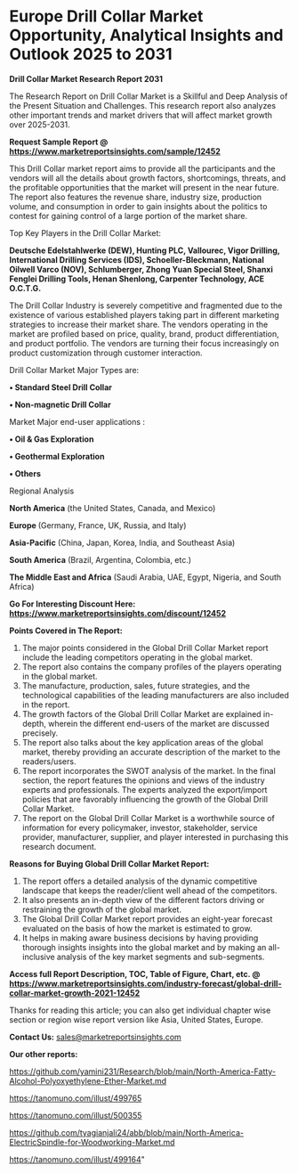 # Europe Drill Collar Market Opportunity, Analytical Insights and Outlook 2025 to 2031

<strong>Drill Collar Market Research Report 2031</strong>

The Research Report on Drill Collar Market is a Skillful and Deep Analysis of the Present Situation and Challenges. This research report also analyzes other important trends and market drivers that will affect market growth over 2025-2031.

<strong>Request Sample Report @ <a href=https://www.marketreportsinsights.com/sample/12452>https://www.marketreportsinsights.com/sample/12452</a></strong>

This Drill Collar market report aims to provide all the participants and the vendors will all the details about growth factors, shortcomings, threats, and the profitable opportunities that the market will present in the near future. The report also features the revenue share, industry size, production volume, and consumption in order to gain insights about the politics to contest for gaining control of a large portion of the market share.

Top Key Players in the Drill Collar Market:

<strong>Deutsche Edelstahlwerke (DEW), Hunting PLC, Vallourec, Vigor Drilling, International Drilling Services (IDS), Schoeller-Bleckmann, National Oilwell Varco (NOV), Schlumberger, Zhong Yuan Special Steel, Shanxi Fenglei Drilling Tools, Henan Shenlong, Carpenter Technology, ACE O.C.T.G.</strong>

The Drill Collar Industry is severely competitive and fragmented due to the existence of various established players taking part in different marketing strategies to increase their market share. The vendors operating in the market are profiled based on price, quality, brand, product differentiation, and product portfolio. The vendors are turning their focus increasingly on product customization through customer interaction.

Drill Collar Market Major Types are:

<strong>• Standard Steel Drill Collar

• Non-magnetic Drill Collar</strong>

Market Major end-user applications :

<strong>• Oil & Gas Exploration

• Geothermal Exploration

• Others</strong>

Regional Analysis

</u><strong><b>North America</b></strong> (the United States, Canada, and Mexico)

<strong><b>Europe </b></strong>(Germany, France, UK, Russia, and Italy)

<strong><b>Asia-Pacific</b></strong> (China, Japan, Korea, India, and Southeast Asia)

<strong><b>South America</b></strong> (Brazil, Argentina, Colombia, etc.)

<strong><b>The Middle East and Africa</b></strong> (Saudi Arabia, UAE, Egypt, Nigeria, and South Africa)

<strong>Go For Interesting Discount Here: <a href=https://www.marketreportsinsights.com/discount/12452>https://www.marketreportsinsights.com/discount/12452</a></strong>

<strong>Points Covered in The Report:</strong>
<ol>
  <li>The major points considered in the Global Drill Collar Market report include the leading competitors operating in the global market.</li>
  <li>The report also contains the company profiles of the players operating in the global market.</li>
  <li>The manufacture, production, sales, future strategies, and the technological capabilities of the leading manufacturers are also included in the report.</li>
  <li>The growth factors of the Global Drill Collar Market are explained in-depth, wherein the different end-users of the market are discussed precisely.</li>
  <li>The report also talks about the key application areas of the global market, thereby providing an accurate description of the market to the readers/users.</li>
  <li>The report incorporates the SWOT analysis of the market. In the final section, the report features the opinions and views of the industry experts and professionals. The experts analyzed the export/import policies that are favorably influencing the growth of the Global Drill Collar Market.</li>
  <li>The report on the Global Drill Collar Market is a worthwhile source of information for every policymaker, investor, stakeholder, service provider, manufacturer, supplier, and player interested in purchasing this research document.</li>
</ol>
<strong>Reasons for Buying Global Drill Collar Market Report:</strong>

<ol>
  <li>The report offers a detailed analysis of the dynamic competitive landscape that keeps the reader/client well ahead of the competitors.</li>
  <li>It also presents an in-depth view of the different factors driving or restraining the growth of the global market.</li>
  <li>The Global Drill Collar Market report provides an eight-year forecast evaluated on the basis of how the market is estimated to grow.</li>
  <li>It helps in making aware business decisions by having providing thorough insights insights into the global market and by making an all-inclusive analysis of the key market segments and sub-segments.</li>
</ol>
<strong>Access full Report Description, TOC, Table of Figure, Chart, etc. @ <a href=https://www.marketreportsinsights.com/industry-forecast/global-drill-collar-market-growth-2021-12452>https://www.marketreportsinsights.com/industry-forecast/global-drill-collar-market-growth-2021-12452</a></strong>


Thanks for reading this article; you can also get individual chapter wise section or region wise report version like Asia, United States, Europe.

<strong>Contact Us:</strong>
sales@marketreportsinsights.com

<strong>Our other reports:</strong>

<a href=https://github.com/yamini231/Research/blob/main/North-America-Fatty-Alcohol-Polyoxyethylene-Ether-Market.md>https://github.com/yamini231/Research/blob/main/North-America-Fatty-Alcohol-Polyoxyethylene-Ether-Market.md</a>

<a href=https://tanomuno.com/illust/499765>https://tanomuno.com/illust/499765</a>

<a href=https://tanomuno.com/illust/500355>https://tanomuno.com/illust/500355</a>

<a href=https://github.com/tyagianjali24/abb/blob/main/North-America-ElectricSpindle-for-Woodworking-Market.md>https://github.com/tyagianjali24/abb/blob/main/North-America-ElectricSpindle-for-Woodworking-Market.md</a>

<a href=https://tanomuno.com/illust/499164>https://tanomuno.com/illust/499164</a>"
